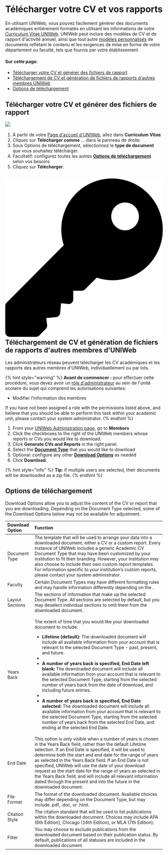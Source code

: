 # Télécharger votre CV et vos rapports

En utilisant UNIWeb, vous pouvez facilement générer des documents académiques entièrement formatés en utilisant les informations de votre [Curriculum Vitae UNIWeb](your-uniweb-curriculum-vitae-cv.md). UNIWeb peut inclure des modèles de CV et de rapport d'activité annuel, ainsi que tout autre [modèles personnalisés](../customizing-data-entry-and-reports-in-uniweb.md) de documents reflétant le contenu et les exigences de mise en forme de votre département ou faculté, tels que fournis par votre établissement.

#### Sur cette page:

* [Télécharger votre CV et générer des fichiers de rapport](downloading-cvs-and-reports.md#downloading-your-cv-and-generating-report-files)
* [Téléchargement de CV et génération de fichiers de rapports d'autres membres UNIWeb](downloading-cvs-and-reports.md#downloading-cvs-and-generating-report-files-of-other-uniweb-members)
* [Options de téléchargement](downloading-cvs-and-reports.md#download-options)

## Télécharger votre CV et générer des fichiers de rapport

![](../.gitbook/assets/report-download.gif)

1. À partir de votre [Page d'accueil d'UNIWeb](../navigating-uniweb/the-home-page.md), allez dans **Curriculum Vitae** 
2. Cliquez sur **Télécharger comme** ... dans le panneau de droite.
3. Sous Options de téléchargement, sélectionnez le **type de document** que vous souhaitez télécharger.
4. Facultatif: configurez toutes les autres [**Options de téléchargement**](downloading-cvs-and-reports.md#download-options) selon vos besoins
5. Cliquez sur **Télécharger**.

## ![](../.gitbook/assets/key.svg) **Téléchargement de CV et génération de fichiers de rapports d'autres membres d'UNIWeb**

Les administrateurs réseau peuvent télécharger les CV académiques et les rapports des autres membres d'UNIWeb, individuellement ou par lots.

{% hint style="warning" %}
**Avant de commencer :** pour effectuer cette procédure, vous devez avoir un [rôle d'administrateur](../uniweb-accounts/access-control/managing-administrator-roles-and-permissions.md) au sein de l'unité scolaire du sujet qui comprend les autorisations suivantes:

* Modifier l'information des membres

If you have not been assigned a role with the permissions listed above, and believe that you should be able to perform this task within your academic unit, please contact your system administrator.
{% endhint %}

1. From your [UNIWeb Administration page](../navigating-uniweb/the-administration-page.md), go to **Members** 
2. Click the checkboxes to the right of the UNIWeb members whose reports or CVs you would like to download.
3. Click **Generate CVs and Reports** in the right panel.
4. Select the [**Document Type**](downloading-cvs-and-reports.md#download-options) that you would like to download
5. Optional: configure any other [**Download Options**](downloading-cvs-and-reports.md#download-options) as needed
6. Click **Download.**

{% hint style="info" %}
**Tip:** if multiple users are selected, their documents will be downloaded as a zip file.
{% endhint %}

## **Options de téléchargement**

Download Options allow you to adjust the content of the CV or report that you are downloading. Depending on the Document Type selected, some of the Download Options below may not be available for adjustment.

<table>
  <thead>
    <tr>
      <th style="text-align:left">Download Option</th>
      <th style="text-align:left">Function</th>
    </tr>
  </thead>
  <tbody>
    <tr>
      <td style="text-align:left">Document Type</td>
      <td style="text-align:left">The template that will be used to arrange your data into a downloaded
        document; either a CV or a custom report. Every instance of UNIWeb includes
        a generic Academic CV Document Type that may have been customized by your
        institution to fit their branding. However, your institution may also choose
        to include their own custom report templates. For information specific
        to your institution&#x2019;s custom reports, please contact your system
        administrator.</td>
    </tr>
    <tr>
      <td style="text-align:left">Faculty</td>
      <td style="text-align:left">Certain Document Types may have different formatting rules and may handle
        information differently depending on the .</td>
    </tr>
    <tr>
      <td style="text-align:left">Layout Sections</td>
      <td style="text-align:left">The sections of information that make up the selected Document Type. All
        sections are selected by default, but you may deselect individual sections
        to omit them from the downloaded document.</td>
    </tr>
    <tr>
      <td style="text-align:left">Years Back</td>
      <td style="text-align:left">
        <p>The extent of time that you would like your downloaded document to include:</p>
        <p></p>
        <ul>
          <li><b>Lifetime (default):</b> The downloaded document will include all available
            information from your account that is relevant to the selected Document
            Type - past, present, and future.</li>
          <li></li>
          <li><b>A number of years back is specified, End Date left blank: </b>The downloaded
            document will include all available information from your account that
            is relevant to the selected Document Type, starting from the selected number
            of years back from the date of download, and including future entries.</li>
          <li></li>
          <li><b>A number of years back is specified, End Date selected: </b>The downloaded
            document will include all available information from your account that
            is relevant to the selected Document Type, starting from the selected number
            of years back from the selected End Date, and ending at the selected End
            Date.</li>
        </ul>
      </td>
    </tr>
    <tr>
      <td style="text-align:left">End Date</td>
      <td style="text-align:left">This option is only visible when a number of years is chosen in the Years
        Back field, rather than the default Lifetime selection. If an End Date
        is specified, it will be used to determine both the start and end date
        for the range of years as selected in the Years Back field. If an End Date
        is not specified, UNIWeb will use the date of your download request as
        the start date for the range of years as selected in the Years Back field,
        and will include all relevant information dated through the present and
        into the future in the downloaded document.</td>
    </tr>
    <tr>
      <td style="text-align:left">File Format</td>
      <td style="text-align:left">The format of the downloaded document. Available choices may differ depending
        on the Document Type, but may include .pdf, .doc, or .html.</td>
    </tr>
    <tr>
      <td style="text-align:left">Citation Style</td>
      <td style="text-align:left">The citation standard that will be used to list publications within the
        downloaded document. Choices may include APA (6th Edition), Chicago (16th
        Edition), or MLA (7th Edition).</td>
    </tr>
    <tr>
      <td style="text-align:left">Filter</td>
      <td style="text-align:left">You may choose to exclude publications from the downloaded document based
        on their publication status. By default, publications of all statuses are
        included in the downloaded document.</td>
    </tr>
  </tbody>
</table>